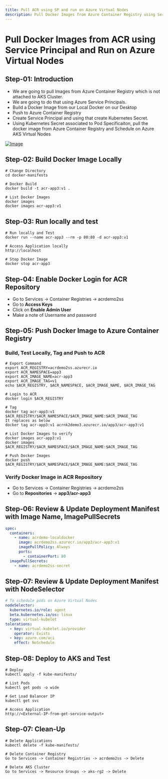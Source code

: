 ```yaml
---
title: Pull ACR using SP and run on Azure Virtual Nodes
description: Pull Docker Images from Azure Container Registry using Service Principal to AKS and schedule on Azure Virtual Nodes
---
```


# Pull Docker Images from ACR using Service Principal and Run on Azure Virtual Nodes

## Step-01: Introduction

- We are going to pull Images from Azure Container Registry which is not attached to AKS Cluster.
- We are going to do that using Azure Service Principals.
- Build a Docker Image from our Local Docker on our Desktop
- Push to Azure Container Registry
- Create Service Principal and using that create Kubernetes Secret.
- Using Kubernetes Secret associated to Pod Specificaiton, pull the docker image from Azure Container Registry and Schedule on Azure AKS Virtual Nodes

[![Image](https://stacksimplify.com/course-images/azure-kubernetes-service-and-acr-virtualnodes.png "Azure AKS Kubernetes - Masterclass")](https://stacksimplify.com/course-images/azure-kubernetes-service-and-acr-virtualnodes.png)

## Step-02: Build Docker Image Locally

```
# Change Directory
cd docker-manifests

# Docker Build
docker build -t acr-app3:v1 .

# List Docker Images
docker images
docker images acr-app3:v1
```

## Step-03: Run locally and test

```
# Run locally and Test
docker run --name acr-app3 --rm -p 80:80 -d acr-app3:v1

# Access Application locally
http://localhost

# Stop Docker Image
docker stop acr-app3
```

## Step-04: Enable Docker Login for ACR Repository

- Go to Services -> Container Registries -> acrdemo2ss
- Go to **Access Keys**
- Click on **Enable Admin User**
- Make a note of Username and password

## Step-05: Push Docker Image to Azure Container Registry

### Build, Test Locally, Tag and Push to ACR

```
# Export Command
export ACR_REGISTRY=acrdemo2ss.azurecr.io
export ACR_NAMESPACE=app3
export ACR_IMAGE_NAME=acr-app3
export ACR_IMAGE_TAG=v1
echo $ACR_REGISTRY, $ACR_NAMESPACE, $ACR_IMAGE_NAME, $ACR_IMAGE_TAG

# Login to ACR
docker login $ACR_REGISTRY

# Tag
docker tag acr-app3:v1  $ACR_REGISTRY/$ACR_NAMESPACE/$ACR_IMAGE_NAME:$ACR_IMAGE_TAG
It replaces as below
docker tag acr-app3:v1 acrnk2demo3.azurecr.io/app3/acr-app3:v1

# List Docker Images to verify
docker images acr-app3:v1
docker images $ACR_REGISTRY/$ACR_NAMESPACE/$ACR_IMAGE_NAME:$ACR_IMAGE_TAG

# Push Docker Images
docker push $ACR_REGISTRY/$ACR_NAMESPACE/$ACR_IMAGE_NAME:$ACR_IMAGE_TAG
```

### Verify Docker Image in ACR Repository

- Go to Services -> Container Registries -> acrdemo2ss
- Go to **Repositories** -> **app3/acr-app3**

## Step-06: Review & Update Deployment Manifest with Image Name, ImagePullSecrets

```yaml
spec:
  containers:
    - name: acrdemo-localdocker
      image: acrdemo2ss.azurecr.io/app3/acr-app3:v1
      imagePullPolicy: Always
      ports:
        - containerPort: 80
  imagePullSecrets:
    - name: acrdemo2ss-secret
```

## Step-07: Review & Update Deployment Manifest with NodeSelector

```yaml
# To schedule pods on Azure Virtual Nodes
nodeSelector:
  kubernetes.io/role: agent
  beta.kubernetes.io/os: linux
  type: virtual-kubelet
tolerations:
  - key: virtual-kubelet.io/provider
    operator: Exists
  - key: azure.com/aci
    effect: NoSchedule
```

## Step-08: Deploy to AKS and Test

```
# Deploy
kubectl apply -f kube-manifests/

# List Pods
kubectl get pods -o wide

# Get Load Balancer IP
kubectl get svc

# Access Application
http://<External-IP-from-get-service-output>
```

## Step-07: Clean-Up

```
# Delete Applications
kubectl delete -f kube-manifests/

# Delete Container Registry
Go to Services -> Container Registries -> acrdemo2ss -> Delete

# Delete AKS Cluster
Go to Services -> Resource Groups -> aks-rg2 -> Delete
```
